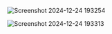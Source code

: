 ![Screenshot 2024-12-24 193254](https://github.com/user-attachments/assets/8e54ddf5-b5fc-4d05-a671-050db09f4f53)


![Screenshot 2024-12-24 193313](https://github.com/user-attachments/assets/6de79ab7-18eb-4edc-9dcc-5d530d9fd3ce)
